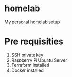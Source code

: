 # homelab
My personal homelab setup


# Pre requisities

1. SSH private key
2. Raspberry Pi Ubuntu Server
3. Terraform installed
4. Docker installed